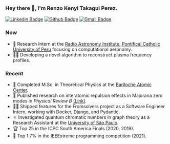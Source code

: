 ### Hey there 👋, I'm Renzo Kenyi Takagui Perez.
[![Linkedin Badge](https://img.shields.io/badge/-RenzoTakagui-blue?style=flat-square&logo=Linkedin&logoColor=white&link=https://www.linkedin.com/in/renzo-kenyi-takagui-perez-b0a658139/)](https://www.linkedin.com/in/renzo-kenyi-takagui-perez-b0a658139/) 
[![Github Badge](https://img.shields.io/badge/-TAOGenna-000000?style=flat-square&logo=Github&logoColor=white&link=https://github.com/TAOGenna)](https://github.com/TAOGenna) 
[![Gmail Badge](https://img.shields.io/badge/-renzo.takagui@ib.edu.ar-c14438?style=flat-square&logo=Gmail&logoColor=white&link=mailto:renzo.takagui@ib.edu.ar)](mailto:renzo.takagui@ib.edu.ar)

### Now
- 🔭 Research Intern at the [Radio Astronomy Institute, Pontifical Catholic University of Peru](https://www.pucp.edu.pe) focusing on computational aeronomy.
- 👨‍💻 Developing a novel algorithm to reconstruct plasma frequency profiles.

### Recent
- 📄 Completed M.Sc. in Theoretical Physics at the [Bariloche Atomic Center](https://www.ib.edu.ar).
- 📑 Published research on interatomic repulsion effects in Majorana zero modes in *Physical Review B* [(Link)](https://journals.aps.org/prb/abstract/10.1103/PhysRevB.109.075416).
- 🧑‍💻 Shipped features for the Fromsolvers project as a Software Engineer Intern, working with Docker, Django, and Pydantic.
- ⚛️ Investigated quantum chromatic numbers in graph theory as a Research Assistant at the [University of São Paulo](https://www5.usp.br).
- 🏆 Top 25 in the ICPC South America Finals (2020, 2019).
- 🥇 Top 1.7% in the IEEExtreme programming competition (2021).

